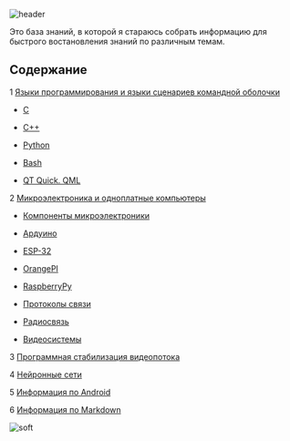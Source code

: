 ![header](https://capsule-render.vercel.app/api?type=waving&color=gradient&height=256&section=header&text=Моя%20база%20ЗНАНИЙ&fontSize=75&animation=fadeIn&fontAlignY=38&desc=Welcome%20to%20my%20GitHub%20profile!&descAlignY=51&descAlign=62)


Это база знаний, в которой я стараюсь собрать информацию для быстрого востановления знаний по различным темам.

## Содержание

1 [Языки программирования и языки сценариев командной оболочки](programming_languages/README.md)

- [C](programming_languages/c/language_c.md)

- [C++](programming_languages/cpp/language_cpp.md)

- [Python](programming_languages/python/language_python.md)

- [Bash](programming_languages/bash/language_bash.md)

- [QT Quick. QML](programming_languages/qt_quick/README.md)

2 [Микроэлектроника и одноплатные компьютеры](microelectronics/README.md)
  
- [Компоненты микроэлектроники](microelectronics/micro_components/micro_components.md)

- [Ардуино](microelectronics/arduino/electronika_arduino.md)

- [ESP-32](microelectronics/ESP32/electronika_esp32.md)

- [OrangePI](microelectronics/orangepi/electronika_orangepi.md)

- [RaspberryPy](microelectronics/raspberrypi/electronika_raspberrypi.md)

- [Протоколы связи](microelectronics/protocols/README.md)

- [Радиосвязь](microelectronics/radio_electronics/radiosvyaz.md)

- [Видеосистемы](microelectronics/videosystems/README.md)

3 [Программная стабилизация видеопотока](video_stabilization/README.md)

4 [Нейронные сети](neuro_net/README.md)

5 [Информация по Android](android/README.md)

6 [Информация по Markdown](markdown/README.md)



![soft](https://capsule-render.vercel.app/api?type=soft&color=gradient&text=Возвращайтесь%20снова!&fontSize=40&animation=twinkling)
